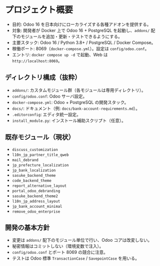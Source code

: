 # プロジェクト概要

- 目的: Odoo 16 を日本向けにローカライズする各種アドオンを提供する。
- 対象: 開発者が Docker 上で Odoo 16 + PostgreSQL を起動し、`addons/` 配下のモジュールを追加・更新・テストできるようにする。
- 主要スタック: Odoo 16 / Python 3.8+ / PostgreSQL / Docker Compose。
- 稼働ポート: 8069（`docker-compose.yml`）。設定は `config/odoo.conf`。
- エントリ: `docker compose up -d` で起動、Web は `http://localhost:8069`。

## ディレクトリ構成（抜粋）
- `addons/`: カスタムモジュール群（各モジュールは専用ディレクトリ）。
- `config/odoo.conf`: Odoo サーバ設定。
- `docker-compose.yml`: Odoo + PostgreSQL の開発スタック。
- `docs/`: ドキュメント（例: `docs/bank-account-requirements.md`）。
- `.editorconfig`: エディタ統一設定。
- `install_module.py`: インストール補助スクリプト（任意）。

## 既存モジュール（現状）
- `discuss_customization`
- `l10n_jp_partner_title_qweb`
- `mail_debrand`
- `jp_prefecture_localization`
- `jp_bank_localization`
- `sasuke_backend_theme`
- `code_backend_theme`
- `report_alternative_layout`
- `portal_odoo_debranding`
- `sasuke_backend_theme2`
- `l10n_jp_address_layout`
- `jp_bank_account_minimal`
- `remove_odoo_enterprise`

## 開発の基本方針
- 変更は `addons/` 配下のモジュール単位で行い、Odoo コアは改変しない。
- 秘密情報はコミットしない（環境変数で注入）。
- `config/odoo.conf` とポート 8069 の競合に注意。
- テストは Odoo 標準 `TransactionCase` / `SavepointCase` を用いる。

